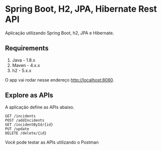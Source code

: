 # Spring Boot, H2, JPA, Hibernate Rest API

Aplicação utilizando Spring Boot, h2, JPA e Hibernate.

## Requirements

1. Java - 1.8.x
2. Maven - 4.x.x
3. h2 - 5.x.x

O app vai rodar nesse endereço <http://localhost:8080>.

## Explore as APIs

A aplicação define as APIs abaixo.

    GET /incidents
    POST /addIncidents
    GET /incidentById/{id}
    PUT /update
    DELETE /delete/{id}

Você pode testar as APIs utilizando o Postman 
